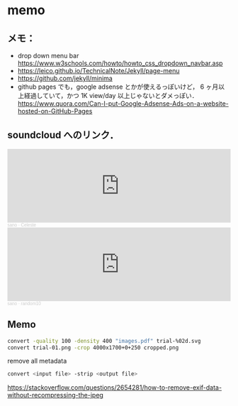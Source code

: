 # memo

## メモ：

- drop down menu bar
  <https://www.w3schools.com/howto/howto_css_dropdown_navbar.asp>
- https://leico.github.io/TechnicalNote/Jekyll/page-menu
- https://github.com/jekyll/minima
- github pages でも，google adsense とかが使えるっぽいけど，
  6 ヶ月以上経過していて，かつ 1K view/day 以上じゃないとダメっぽい．
  <https://www.quora.com/Can-I-put-Google-Adsense-Ads-on-a-website-hosted-on-GitHub-Pages>

## soundcloud へのリンク．

<iframe width="100%" height="166" scrolling="no" frameborder="no" allow="autoplay" src="https://w.soundcloud.com/player/?url=https%3A//api.soundcloud.com/tracks/1323459022&color=%23ff5500&auto_play=false&hide_related=false&show_comments=true&show_user=true&show_reposts=false&show_teaser=true"></iframe><div style="font-size: 10px; color: #cccccc;line-break: anywhere;word-break: normal;overflow: hidden;white-space:
nowrap;text-overflow: ellipsis; font-family: Interstate,Lucida Grande,Lucida Sans Unicode,Lucida Sans,Garuda,Verdana,Tahoma,sans-serif;font-weight: 100;"><a href="https://soundcloud.com/sano2" title="sano" target="_blank" style="color: #cccccc; text-decoration: none;">sano</a> · <a href="https://soundcloud.com/sano2/celeste" title="Celeste" target="_blank" style="color: #cccccc; text-decoration: none;">Celeste</a></div>
<iframe width="100%" height="166" scrolling="no" frameborder="no" allow="autoplay" src="https://w.soundcloud.com/player/?url=https%3A//api.soundcloud.com/tracks/1318510963&color=%23ff5500&auto_play=false&hide_related=false&show_comments=true&show_user=true&show_reposts=false&show_teaser=true"></iframe><div style="font-size: 10px; color: #cccccc;line-break: anywhere;word-break: normal;overflow: hidden;white-space:
nowrap;text-overflow: ellipsis; font-family: Interstate,Lucida Grande,Lucida Sans Unicode,Lucida Sans,Garuda,Verdana,Tahoma,sans-serif;font-weight: 100;"><a href="https://soundcloud.com/sano2" title="sano" target="_blank" style="color: #cccccc; text-decoration: none;">sano</a> · <a href="https://soundcloud.com/sano2/random10" title="random10" target="_blank" style="color: #cccccc; text-decoration: none;">random10</a></div>

## Memo

```bash
convert -quality 100 -density 400 "images.pdf" trial-%02d.svg
convert trial-01.png -crop 4000x1700+0+250 cropped.png
```

remove all metadata

```bash
convert <input file> -strip <output file>
```

https://stackoverflow.com/questions/2654281/how-to-remove-exif-data-without-recompressing-the-jpeg
